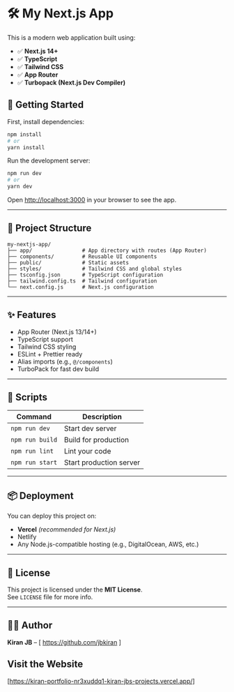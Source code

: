 # 🛠️ My Next.js App

This is a modern web application built using:

- ✅ **Next.js 14+**
- ✅ **TypeScript**
- ✅ **Tailwind CSS**
- ✅ **App Router**
- ✅ **Turbopack (Next.js Dev Compiler)**

## 🚀 Getting Started

First, install dependencies:

```bash
npm install
# or
yarn install
```

Run the development server:

```bash
npm run dev
# or
yarn dev
```

Open [http://localhost:3000](http://localhost:3000) in your browser to see the app.

---

## 📁 Project Structure

```
my-nextjs-app/
├── app/                # App directory with routes (App Router)
├── components/         # Reusable UI components
├── public/             # Static assets
├── styles/             # Tailwind CSS and global styles
├── tsconfig.json       # TypeScript configuration
├── tailwind.config.ts  # Tailwind configuration
└── next.config.js      # Next.js configuration
```

---

## ✨ Features

- App Router (Next.js 13/14+)
- TypeScript support
- Tailwind CSS styling
- ESLint + Prettier ready
- Alias imports (e.g., `@/components`)
- TurboPack for fast dev build

---

## 🧩 Scripts

| Command         | Description               |
|----------------|---------------------------|
| `npm run dev`  | Start dev server          |
| `npm run build`| Build for production      |
| `npm run lint` | Lint your code            |
| `npm run start`| Start production server   |

---

## 📦 Deployment

You can deploy this project on:

- **Vercel** *(recommended for Next.js)*
- Netlify
- Any Node.js-compatible hosting (e.g., DigitalOcean, AWS, etc.)

---

## 🔗 License

This project is licensed under the **MIT License**.  
See `LICENSE` file for more info.

---

## 🙋‍♂️ Author

**Kiran JB** – [ https://github.com/jbkiran ]

## Visit the Website

[https://kiran-portfolio-nr3xuddq1-kiran-jbs-projects.vercel.app/]
